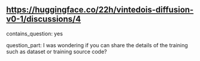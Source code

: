 ## https://huggingface.co/22h/vintedois-diffusion-v0-1/discussions/4

contains_question: yes

question_part: I was wondering if you can share the details of the training such as dataset or training source code?